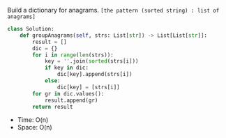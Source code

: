 Build a dictionary for anagrams. `[the pattern (sorted string) : list of anagrams]`
```python
class Solution:
    def groupAnagrams(self, strs: List[str]) -> List[List[str]]:
        result = []
        dic = {}
        for i in range(len(strs)):
            key = ''.join(sorted(strs[i]))
            if key in dic:
                dic[key].append(strs[i])
            else:
                dic[key] = [strs[i]]
        for gr in dic.values():
            result.append(gr)
        return result
```

* Time: O(n)
* Space: O(n)
